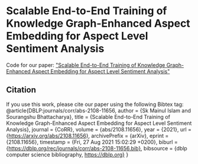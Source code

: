 # Scalable End-to-End Training of Knowledge Graph-Enhanced Aspect Embedding for Aspect Level Sentiment Analysis
Code for our paper: ["Scalable End-to-End Training of Knowledge Graph-Enhanced Aspect Embedding for Aspect Level Sentiment Analysis"](https://arxiv.org/abs/2108.11656)

## Citation

If you use this work, please cite our paper using the following Bibtex tag:
  @article{DBLP:journals/corr/abs-2108-11656,
      author    = {Sk Mainul Islam and
                   Sourangshu Bhattacharya},
      title     = {Scalable End-to-End Training of Knowledge Graph-Enhanced Aspect Embedding
                   for Aspect Level Sentiment Analysis},
      journal   = {CoRR},
      volume    = {abs/2108.11656},
      year      = {2021},
      url       = {https://arxiv.org/abs/2108.11656},
      archivePrefix = {arXiv},
      eprint    = {2108.11656},
      timestamp = {Fri, 27 Aug 2021 15:02:29 +0200},
      biburl    = {https://dblp.org/rec/journals/corr/abs-2108-11656.bib},
      bibsource = {dblp computer science bibliography, https://dblp.org}
  }
